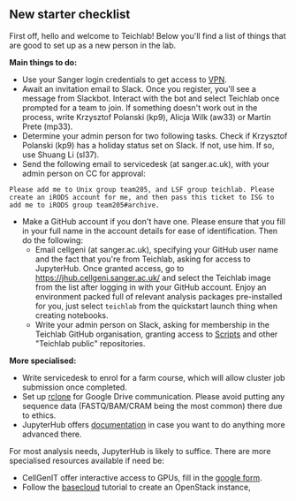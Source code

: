 ## New starter checklist

First off, hello and welcome to Teichlab! Below you'll find a list of things that are good to set up as a new person in the lab. 

**Main things to do:**
* Use your Sanger login credentials to get access to [VPN](https://www.sanger.ac.uk/covid/).
* Await an invitation email to Slack. Once you register, you'll see a message from Slackbot. Interact with the bot and select Teichlab once prompted for a team to join. If something doesn't work out in the process, write Krzysztof Polanski (kp9), Alicja Wilk (aw33) or Martin Prete (mp33).
* Determine your admin person for two following tasks. Check if Krzysztof Polanski (kp9) has a holiday status set on Slack. If not, use him. If so, use Shuang Li (sl37).
* Send the following email to servicedesk (at sanger.ac.uk), with your admin person on CC for approval:
```
Please add me to Unix group team205, and LSF group teichlab. Please create an iRODS account for me, and then pass this ticket to ISG to add me to iRODS group team205#archive.
```
* Make a GitHub account if you don't have one. Please ensure that you fill in your full name in the account details for ease of identification. Then do the following:
  * Email cellgeni (at sanger.ac.uk), specifying your GitHub user name and the fact that you're from Teichlab, asking for access to JupyterHub. Once granted access, go to https://jhub.cellgeni.sanger.ac.uk/ and select the Teichlab image from the list after logging in with your GitHub account. Enjoy an environment packed full of relevant analysis packages pre-installed for you, just select `teichlab` from the quickstart launch thing when creating notebooks.
  * Write your admin person on Slack, asking for membership in the Teichlab GitHub organisation, granting access to [Scripts](https://github.com/Teichlab/mapcloud/tree/master/scripts) and other "Teichlab public" repositories.

**More specialised:**
* Write servicedesk to enrol for a farm course, which will allow cluster job submission once completed.
* Set up [rclone](https://cellgeni.readthedocs.io/en/latest/rclone.html) for Google Drive communication. Please avoid putting any sequence data (FASTQ/BAM/CRAM being the most common) there due to ethics.
* JupyterHub offers [documentation](https://cellgeni.readthedocs.io/en/latest/jupyterhub.html) in case you want to do anything more advanced there.

For most analysis needs, JupyterHub is likely to suffice. There are more specialised resources available if need be:
* CellGenIT offer interactive access to GPUs, fill in the [google form](https://docs.google.com/forms/d/e/1FAIpQLSeTgn0_60_5uovO11bMizbCQv6IuUCVUjLuCJAaUbt5lKaPlA/viewform).
* Follow the [basecloud](https://github.com/Teichlab/basecloud) tutorial to create an OpenStack instance,
